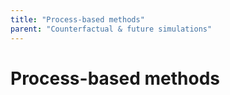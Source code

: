 ```yaml
---
title: "Process-based methods"
parent: "Counterfactual & future simulations"
---
```



# Process-based methods
